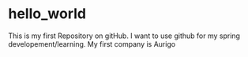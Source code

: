 # hello_world
This is my first Repository on gitHub.
I want to use github for my spring developement/learning.
My first company is Aurigo
